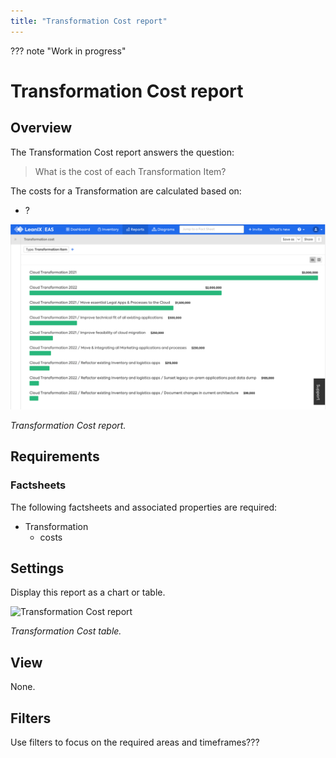 ```yaml
---
title: "Transformation Cost report"
---
```


??? note "Work in progress"
    
# Transformation Cost report

## Overview

The Transformation Cost report answers the question:

>What is the cost of each Transformation Item?

The costs for a Transformation are calculated based on:

- ?

![Transformation Cost report](/assets/images/cost-transformation.png)

*Transformation Cost report.*

## Requirements

### Factsheets

The following factsheets and associated properties are required:

- Transformation
    - costs
    

<!--
### Tags 

No tags are required for this report.

### Other requirements

No other requirements 
-->

## Settings

Display this report as a chart or table. 

![Transformation Cost report](/assets/images/cost-transformation-table.png)

*Transformation Cost table.*

## View

None.

## Filters

Use filters to focus on the required areas and timeframes???

<!--
## Editing

This report cannot be edited.
-->
